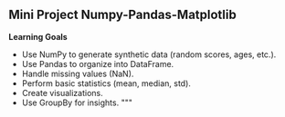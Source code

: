 ## Mini Project Numpy-Pandas-Matplotlib

**Learning Goals**

*   Use NumPy to generate synthetic data (random scores, ages, etc.).
*   Use Pandas to organize into DataFrame.
*   Handle missing values (NaN).
*   Perform basic statistics (mean, median, std).
*   Create visualizations.
*   Use GroupBy for insights.
"""
